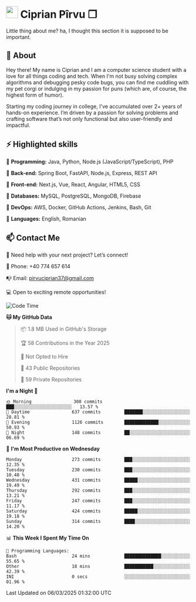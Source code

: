 # <img height="32px" src="https://user-images.githubusercontent.com/74038190/216122041-518ac897-8d92-4c6b-9b3f-ca01dcaf38ee.png"> Ciprian Pîrvu ❐ </h1>

Little thing about me? ha, I thought this section it is supposed to be important.

## 🧐 About

Hey there! My name is Ciprian and I am a computer science student with a love for all things coding and tech. When I'm not busy solving complex algorithms and debugging pesky code bugs, you can find me cuddling with my pet corgi or indulging in my passion for puns (which are, of course, the highest form of humor).

Starting my coding journey in college, I've accumulated over 2+ years of hands-on experience. I’m driven by a passion for solving problems and crafting software that’s not only functional but also user-friendly and impactful.


## ⚡ Highlighted skills

🎯 **Programming:** Java, Python, Node.js (JavaScript/TypeScript), PHP

🎯 **Back-end:** Spring Boot, FastAPI, Node.js, Express, REST API

🎯 **Front-end:** Next.js, Vue, React, Angular, HTML5, CSS

🎯 **Databases:** MySQL, PostgreSQL, MongoDB, Firebase

🎯 **DevOps:** AWS, Docker, GitHub Actions, Jenkins, Bash, Git

🎯 **Languages:** English, Romanian



## 📫 Contact Me

🤝 Need help with your next project? Let’s connect!

📱 Phone: +40 774 657 614

📭 Email: pirvuciprian37@gmail.com


💻 Open to exciting remote opportunities!

<!--START_SECTION:waka-->
![Code Time](http://img.shields.io/badge/Code%20Time-2%2C275%20hrs%2024%20mins-blue)

**🐱 My GitHub Data** 

> 📦 1.8 MB Used in GitHub's Storage 
 > 
> 🏆 58 Contributions in the Year 2025
 > 
> 🚫 Not Opted to Hire
 > 
> 📜 43 Public Repositories 
 > 
> 🔑 59 Private Repositories 
 > 
**I'm a Night 🦉** 

```text
🌞 Morning                300 commits         ███░░░░░░░░░░░░░░░░░░░░░░   13.57 % 
🌆 Daytime                637 commits         ███████░░░░░░░░░░░░░░░░░░   28.81 % 
🌃 Evening                1126 commits        █████████████░░░░░░░░░░░░   50.93 % 
🌙 Night                  148 commits         ██░░░░░░░░░░░░░░░░░░░░░░░   06.69 % 
```
📅 **I'm Most Productive on Wednesday** 

```text
Monday                   273 commits         ███░░░░░░░░░░░░░░░░░░░░░░   12.35 % 
Tuesday                  230 commits         ███░░░░░░░░░░░░░░░░░░░░░░   10.40 % 
Wednesday                431 commits         █████░░░░░░░░░░░░░░░░░░░░   19.49 % 
Thursday                 292 commits         ███░░░░░░░░░░░░░░░░░░░░░░   13.21 % 
Friday                   247 commits         ███░░░░░░░░░░░░░░░░░░░░░░   11.17 % 
Saturday                 424 commits         █████░░░░░░░░░░░░░░░░░░░░   19.18 % 
Sunday                   314 commits         ████░░░░░░░░░░░░░░░░░░░░░   14.20 % 
```


📊 **This Week I Spent My Time On** 

```text
💬 Programming Languages: 
Bash                     24 mins             ██████████████░░░░░░░░░░░   55.65 % 
Other                    18 mins             ███████████░░░░░░░░░░░░░░   42.39 % 
INI                      0 secs              ░░░░░░░░░░░░░░░░░░░░░░░░░   01.96 % 
```


 Last Updated on 06/03/2025 01:32:00 UTC
<!--END_SECTION:waka-->
